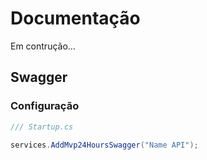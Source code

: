 # Documentação
Em contrução...

## Swagger

### Configuração
```csharp
/// Startup.cs

services.AddMvp24HoursSwagger("Name API");
```
